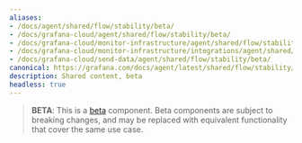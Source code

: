 ```yaml
---
aliases:
- /docs/agent/shared/flow/stability/beta/
- /docs/grafana-cloud/agent/shared/flow/stability/beta/
- /docs/grafana-cloud/monitor-infrastructure/agent/shared/flow/stability/beta/
- /docs/grafana-cloud/monitor-infrastructure/integrations/agent/shared/flow/stability/beta/
- /docs/grafana-cloud/send-data/agent/shared/flow/stability/beta/
canonical: https://grafana.com/docs/agent/latest/shared/flow/stability/beta/
description: Shared content, beta
headless: true
---
```


> **BETA**: This is a [beta][] component. Beta components are subject to breaking
> changes, and may be replaced with equivalent functionality that cover the
> same use case.

[beta]: /docs/agent/<AGENT_VERSION>/stability/#beta
